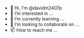 - 👋 Hi, I’m @davidm2407p
- 👀 I’m interested in ...
- 🌱 I’m currently learning ...
- 💞️ I’m looking to collaborate on ...
- 📫 How to reach me ...

<!---
davidm2407p/davidm2407p is a ✨ special ✨ repository because its `README.md` (this file) appears on your GitHub profile.
You can click the Preview link to take a look at your changes.
--->

